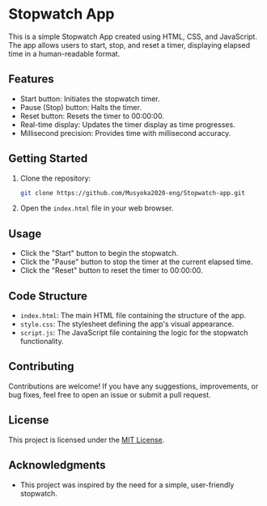 # Stopwatch App

This is a simple Stopwatch App created using HTML, CSS, and JavaScript. The app allows users to start, stop, and reset a timer, displaying elapsed time in a human-readable format.

## Features

- Start button: Initiates the stopwatch timer.
- Pause (Stop) button: Halts the timer.
- Reset button: Resets the timer to 00:00:00.
- Real-time display: Updates the timer display as time progresses.
- Millisecond precision: Provides time with millisecond accuracy.

## Getting Started

1. Clone the repository:

   ```bash
   git clone https://github.com/Musyoka2020-eng/Stopwatch-app.git
   ```

2. Open the `index.html` file in your web browser.

## Usage

- Click the "Start" button to begin the stopwatch.
- Click the "Pause" button to stop the timer at the current elapsed time.
- Click the "Reset" button to reset the timer to 00:00:00.

## Code Structure

- `index.html`: The main HTML file containing the structure of the app.
- `style.css`: The stylesheet defining the app's visual appearance.
- `script.js`: The JavaScript file containing the logic for the stopwatch functionality.

## Contributing

Contributions are welcome! If you have any suggestions, improvements, or bug fixes, feel free to open an issue or submit a pull request.

## License

This project is licensed under the [MIT License](LICENSE).

## Acknowledgments

- This project was inspired by the need for a simple, user-friendly stopwatch.
